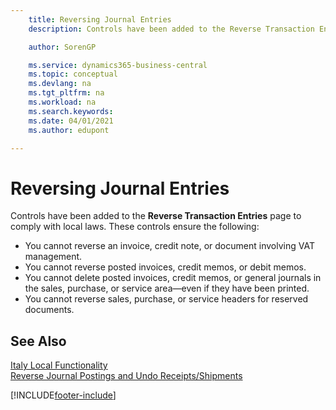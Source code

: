 ```yaml
---
    title: Reversing Journal Entries
    description: Controls have been added to the Reverse Transaction Entries page to comply with local laws.

    author: SorenGP

    ms.service: dynamics365-business-central
    ms.topic: conceptual
    ms.devlang: na
    ms.tgt_pltfrm: na
    ms.workload: na
    ms.search.keywords:
    ms.date: 04/01/2021
    ms.author: edupont

---
```

# Reversing Journal Entries
Controls have been added to the **Reverse Transaction Entries** page to comply with local laws. These controls ensure the following:  

- You cannot reverse an invoice, credit note, or document involving VAT management.  
- You cannot reverse posted invoices, credit memos, or debit memos.  
- You cannot delete posted invoices, credit memos, or general journals in the sales, purchase, or service area—even if they have been printed.  
- You cannot reverse sales, purchase, or service headers for reserved documents.  

## See Also  
  [Italy Local Functionality](italy-local-functionality.md)  
  [Reverse Journal Postings and Undo Receipts/Shipments](../../finance-how-reverse-journal-posting.md)


[!INCLUDE[footer-include](../../includes/footer-banner.md)]